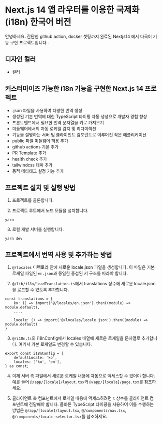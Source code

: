 # Next.js 14 앱 라우터를 이용한 국제화 (i18n) 한국어 버전

안녕하세요. 간단한 github action, docker 셋팅까지 완료된 Nextjs14 에서 다국어 기능 구현 프로젝트입니다..

## 디자인 컬러

- [컬러](https://tailwindcss.com/docs/customizing-colors)

## 커스터마이즈 가능한 i18n 기능을 구현한 Next.js 14 프로젝트

- .json 파일을 사용하여 다양한 번역 생성
- 생성된 기본 번역에 대한 TypeScript 타이핑 자동 생성으로 개발자 경험 향상
- 프론트엔드에서 필요한 번역 문자열을 키로 가져오기
- 미들웨어에서의 자동 로케일 감지 및 리다이렉션
- 기능을 설명하는 서버 및 클라이언트 컴포넌트로 이루어진 작은 애플리케이션
- public 파일 미들웨어 허용 추가
- github actions 기본 추가
- PR Template 추가
- health check 추가
- tailwindcss 테마 추가
- 동적 메타태그 설정 기능 추가

## 프로젝트 설치 및 실행 방법

1. 프로젝트를 클론합니다.

2. 프로젝트 루트에서 노드 모듈을 설치합니다.

```
yarn
```

3. 로컬 개발 서버를 실행합니다.

```
yarn dev
```

## 프로젝트에서 번역 사용 및 추가하는 방법

1. `@/locales` 디렉토리 안에 새로운 locale.json 파일을 생성합니다. 이 파일은 기본 로케일 파일인 `en.json`과 동일한 중첩된 키 구조를 따라야 합니다.

2. `@/lib/i18n/loadTranslation.ts`에서 translations 상수에 새로운 locale.json을 로드할 수 있도록 추가합니다.

```
const translations = {
	ko: () => import('@/locales/en.json').then((module) => module.default),
	...,

	locale: () => import('@/locales/locale.json').then((module) => module.default)
}
```

3. `@/i18n.ts`의 i18nConfig에서 locales 배열에 새로운 로케일을 문자열로 추가합니다. 여기서 기본 로케일도 변경할 수 있습니다.

```
export const i18nConfig = {
	defaultLocale: 'ko',
	locales: ['ko', 'en'],
} as const;
```

4. 이제 서버 측 파일에서 새로운 로케일 내용에 자동으로 액세스할 수 있어야 합니다. 예를 들어 `@/app/[locale]/layout.tsx`와 `@/app/[locale]/page.tsx`를 참조하세요.

5. 클라이언트 측 컴포넌트에서 로케일 내용에 액세스하려면 `t` 상수를 클라이언트 컴포넌트에 전달해야 합니다. 올바른 TypeScript 타이핑을 사용하여 이를 수행하는 방법은 `@/app/[locale]/layout.tsx`, `@/components/nav.tsx`, `@/components/locale-selector.tsx`를 참조하세요.
